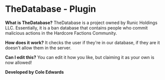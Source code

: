 # TheDatabase - Plugin

**What is TheDatabase?**
TheDatabase is a project owned by Runic Holdings LLC. Essentially, it is a ban database that contains people who commit malicious actions in the Hardcore Factions Community.

**How does it work?**
It checks the user if they're in our database, if they are it doesn't allow them in the server.

**Can I edit this?**
You can edit it how you like, but claiming it as your own is now allowed!

**Developed by Cole Edwards**